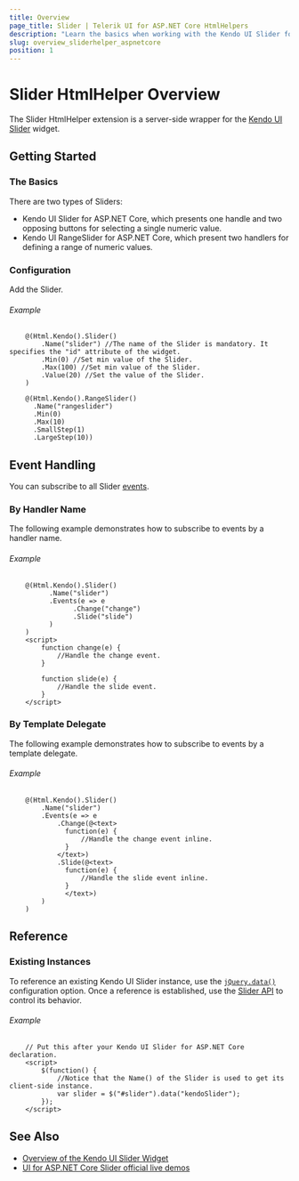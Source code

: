 ```yaml
---
title: Overview
page_title: Slider | Telerik UI for ASP.NET Core HtmlHelpers
description: "Learn the basics when working with the Kendo UI Slider for ASP.NET Core (MVC 6 or ASP.NET Core MVC)."
slug: overview_sliderhelper_aspnetcore
position: 1
---
```


# Slider HtmlHelper Overview

The Slider HtmlHelper extension is a server-side wrapper for the [Kendo UI Slider](https://demos.telerik.com/kendo-ui/slider/index) widget.

## Getting Started

### The Basics

There are two types of Sliders:

* Kendo UI Slider for ASP.NET Core, which presents one handle and two opposing buttons for selecting a single numeric value.
* Kendo UI RangeSlider for ASP.NET Core, which present two handlers for defining a range of numeric values.

### Configuration

Add the Slider.

###### Example

```
    @(Html.Kendo().Slider()
        .Name("slider") //The name of the Slider is mandatory. It specifies the "id" attribute of the widget.
        .Min(0) //Set min value of the Slider.
        .Max(100) //Set min value of the Slider.
        .Value(20) //Set the value of the Slider.
    )

    @(Html.Kendo().RangeSlider()
      .Name("rangeslider")
      .Min(0)
      .Max(10)
      .SmallStep(1)
      .LargeStep(10))
```

## Event Handling

You can subscribe to all Slider [events](https://docs.telerik.com/kendo-ui/api/javascript/ui/slider#events).

### By Handler Name

The following example demonstrates how to subscribe to events by a handler name.

###### Example

```
    @(Html.Kendo().Slider()
          .Name("slider")
          .Events(e => e
                .Change("change")
                .Slide("slide")
          )
    )
    <script>
        function change(e) {
            //Handle the change event.
        }

        function slide(e) {
            //Handle the slide event.
        }
    </script>
```

### By Template Delegate

The following example demonstrates how to subscribe to events by a template delegate.

###### Example

```
    @(Html.Kendo().Slider()
        .Name("slider")
        .Events(e => e
            .Change(@<text>
              function(e) {
                  //Handle the change event inline.
              }
            </text>)
            .Slide(@<text>
              function(e) {
                  //Handle the slide event inline.
              }
              </text>)
        )
    )
```

## Reference

### Existing Instances

To reference an existing Kendo UI Slider instance, use the [`jQuery.data()`](https://api.jquery.com/jQuery.data/) configuration option. Once a reference is established, use the [Slider API](https://docs.telerik.com/kendo-ui/api/javascript/ui/slider#methods) to control its behavior.

###### Example

```
    // Put this after your Kendo UI Slider for ASP.NET Core declaration.
    <script>
        $(function() {
            //Notice that the Name() of the Slider is used to get its client-side instance.
            var slider = $("#slider").data("kendoSlider");
        });
    </script>
```

## See Also

* [Overview of the Kendo UI Slider Widget](https://docs.telerik.com/kendo-ui/controls/editors/slider/overview)
* [UI for ASP.NET Core Slider official live demos](https://demos.telerik.com/aspnet-core/slider)
